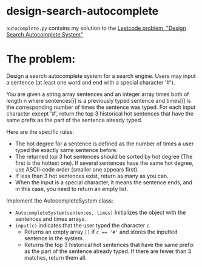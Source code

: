 # design-search-autocomplete

`autocomplete.py` contains my solution to the [Leetcode problem, "Design Search Autocomplete System"](https://leetcode.com/problems/design-search-autocomplete-system/)

# The problem:

Design a search autocomplete system for a search engine. Users may input a sentence (at least one word and end with a special character '#').

You are given a string array sentences and an integer array times both of length n where sentences[i] is a previously typed sentence and times[i] is the corresponding number of times the sentence was typed. For each input character except '#', return the top 3 historical hot sentences that have the same prefix as the part of the sentence already typed.

Here are the specific rules:

- The hot degree for a sentence is defined as the number of times a user typed the exactly same sentence before.
- The returned top 3 hot sentences should be sorted by hot degree (The first is the hottest one). If several sentences have the same hot degree, use ASCII-code order (smaller one appears first).
- If less than 3 hot sentences exist, return as many as you can.
- When the input is a special character, it means the sentence ends, and in this case, you need to return an empty list.

Implement the AutocompleteSystem class:
- `AutocompleteSystem(sentences, times)` Initializes the object with the sentences and times arrays.
- `input(c)` indicates that the user typed the character `c`.
  - Returns an empty array `[]` if `c == '#'` and stores the inputted sentence in the system.
  - Returns the top 3 historical hot sentences that have the same prefix as the part of the sentence already typed. If there are fewer than 3 matches, return them all.

